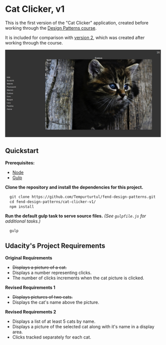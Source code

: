 # Cat Clicker, v1

This is the first version of the "Cat Clicker" application, created before working through the [Design Patterns course](https://www.udacity.com/course/ud989-nd).

It is included for comparison with [version 2](https://github.com/Tempurturtul/fend-design-patterns/tree/master/cat-clicker-v2), which was created after working through the course.

![Preview](docs/preview.png "A preview screenshot.")

## Quickstart

**Prerequisites:**
- [Node](https://nodejs.org/en/)
- [Gulp](http://gulpjs.com/)

**Clone the repository and install the dependencies for this project.**
```
  git clone https://github.com/Tempurturtul/fend-design-patterns.git
  cd fend-design-patterns/cat-clicker-v1/
  npm install
```

**Run the default gulp task to serve source files.** *(See `gulpfile.js` for additional tasks.)*
```
  gulp
```

## Udacity's Project Requirements

**Original Requirements**
- ~~Displays a picture of a cat.~~
- Displays a number representing clicks.
- The number of clicks increments when the cat picture is clicked.

**Revised Requirements 1**
- ~~Displays pictures of two cats.~~
- Displays the cat's name above the picture.

**Revised Requirements 2**
- Displays a list of at least 5 cats by name.
- Displays a picture of the selected cat along with it's name in a display area.
- Clicks tracked separately for each cat.
